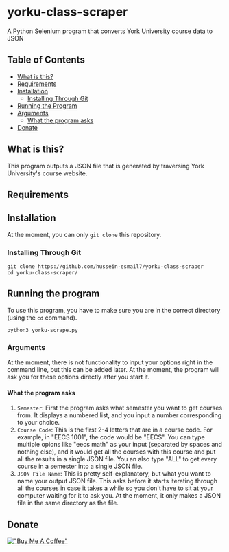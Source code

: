 # yorku-class-scraper
A Python Selenium program that converts York University course data to JSON

## Table of Contents
- [What is this?](#what-is-this)
- [Requirements](#requirements)
- [Installation](#installation)
    - [Installing Through Git](#installing-through-git)
- [Running the Program](#running-the-program)
- [Arguments](#arguments)
	- [What the program asks](#what-the-program-asks)
- [Donate](#donate)

## What is this?
This program outputs a JSON file that is generated by traversing York
University's course website.

## Requirements

## Installation
At the moment, you can only `git clone` this repository.

### Installing Through Git
```
git clone https://github.com/hussein-esmail7/yorku-class-scraper
cd yorku-class-scraper/
```

## Running the program
To use this program, you have to make sure you are in the correct directory
(using the `cd` command).

```
python3 yorku-scrape.py
```

### Arguments
At the moment, there is not functionality to input your options right in the
command line, but this can be added later. At the moment, the program will ask
you for these options directly after you start it.

#### What the program asks
1. `Semester`: First the program asks what semester you want to get courses
   from. It displays a numbered list, and you input a number corresponding to
   your choice.
2. `Course Code`: This is the first 2-4 letters that are in a course code. For
   example, in "EECS 1001", the code would be "EECS". You can type multiple
   opions like "eecs math" as your input (separated by spaces and nothing
   else), and it would get all the courses with this course and put all the
   results in a single JSON file. You an also type "ALL" to get every
   course in a semester into a single JSON file.
3. `JSON File Name`: This is pretty self-explanatory, but what you want to name
   your output JSON file. This asks before it starts iterating through all the
   courses in case it takes a while so you don't have to sit at your computer
   waiting for it to ask you. At the moment, it only makes a JSON file in the
   same directory as the file.

## Donate
[!["Buy Me A Coffee"](https://www.buymeacoffee.com/assets/img/custom_images/orange_img.png)](https://www.buymeacoffee.com/husseinesmail)
